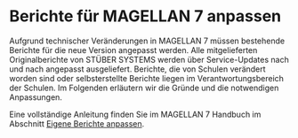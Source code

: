 ﻿
# Berichte für MAGELLAN 7 anpassen

Aufgrund technischer Veränderungen in MAGELLAN 7 müssen bestehende Berichte für die neue Version angepasst werden. Alle mitgelieferten Originalberichte von STÜBER SYSTEMS werden über Service-Updates nach und nach angepasst ausgeliefert. 
Berichte, die von Schulen verändert worden sind oder selbsterstellte Berichte liegen im Verantwortungsbereich der Schulen. Im Folgenden erläutern wir die Gründe und die notwendigen Anpassungen.

Eine vollständige Anleitung finden Sie im MAGELLAN 7 Handbuch im Abschnitt [Eigene Berichte anpassen](https://doc.magellan7.stueber.de/schulverwaltung/update/berichte_anpassen/).
